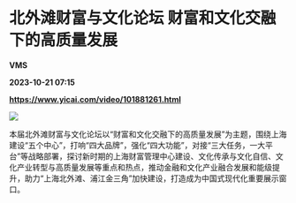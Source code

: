 # 北外滩财富与文化论坛 财富和文化交融下的高质量发展
**VMS**

**2023-10-21 07:15**

**https://www.yicai.com/video/101881261.html**

![](http://imgcdn.yicai.com/vms-new/2023/10/b74e041b98f0189cfa7480681b9be9cc_TeGb.jpg) 

本届北外滩财富与文化论坛以“财富和文化交融下的高质量发展”为主题，围绕上海建设“五个中心”，打响“四大品牌”，强化“四大功能”，对接“三大任务，一大平台”等战略部署，探讨新时期的上海财富管理中心建设、文化传承与文化自信、文化产业转型与高质量发展等重点和热点，推动金融和文化产业融合发展和能级提升，助力“上海北外滩、浦江金三角”加快建设，打造成为中国式现代化重要展示窗口。